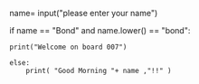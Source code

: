 name= input("please enter your name")

if name == "Bond" and name.lower() == "bond":
    
    print("Welcome on board 007")
    
    else:
        print( "Good Morning "+ name ,"!!" )
    
